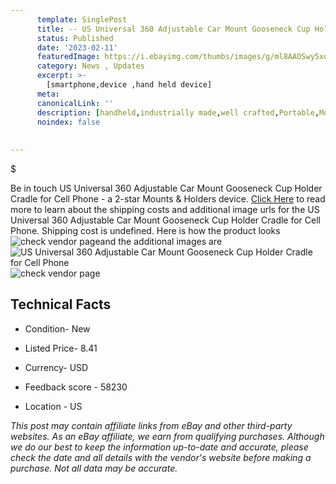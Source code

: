```yaml
---
      template: SinglePost
      title: -- US Universal 360 Adjustable Car Mount Gooseneck Cup Holder Cradle for Cell Phone
      status: Published
      date: '2023-02-11'
      featuredImage: https://i.ebayimg.com/thumbs/images/g/ml8AAOSwy5xdEJ3~/s-l225.jpg
      category: News , Updates
      excerpt: >-
        [smartphone,device ,hand held device]
      meta:
      canonicalLink: ''
      description: [handheld,industrially made,well crafted,Portable,Mobile,Compact,Convenient,Lightweight,Maneuverable,Man-portable,Miniature,Carriable,Hand-held,Light,Holdable,Transportable,Mobile device,Pocket-sized,On-the-go,Wireless,Cordless,Compact size,Convenient size, smartphone,device ,hand held device]
      noindex: false
      
        
---
```

$

Be in touch US Universal 360 Adjustable Car Mount Gooseneck Cup Holder Cradle for Cell Phone - a 2-star Mounts & Holders device. [Click Here](https://www.ebay.com/itm/303098151289?hash=item46920ec179%3Ag%3Aml8AAOSwy5xdEJ3%7E&mkevt=1&mkcid=1&mkrid=711-53200-19255-0&campid=%253CePNCampaignId%253E&customid=%253CreferenceId%253E&toolid=10049) to read more to learn about the shipping costs and additional image urls for the US Universal 360 Adjustable Car Mount Gooseneck Cup Holder Cradle for Cell Phone. Shipping cost is undefined. Here is how the product looks ![check vendor page](https://i.ebayimg.com/thumbs/images/g/ml8AAOSwy5xdEJ3~/s-l225.jpg)and the additional images are![US Universal 360 Adjustable Car Mount Gooseneck Cup Holder Cradle for Cell Phone](https://i.ebayimg.com/images/g/ml8AAOSwy5xdEJ3~/s-l1200.jpg)![check vendor page](https://origin-galleryplus.ebayimg.com/ws/web/303098151289_2_0_1/225x225.jpg,https://origin-galleryplus.ebayimg.com/ws/web/303098151289_3_0_1/225x225.jpg,https://origin-galleryplus.ebayimg.com/ws/web/303098151289_4_0_1/225x225.jpg,https://origin-galleryplus.ebayimg.com/ws/web/303098151289_5_0_1/225x225.jpg,https://origin-galleryplus.ebayimg.com/ws/web/303098151289_6_0_1/225x225.jpg,https://origin-galleryplus.ebayimg.com/ws/web/303098151289_7_0_1/225x225.jpg,https://origin-galleryplus.ebayimg.com/ws/web/303098151289_8_0_1/225x225.jpg,https://origin-galleryplus.ebayimg.com/ws/web/303098151289_9_0_1/225x225.jpg,https://origin-galleryplus.ebayimg.com/ws/web/303098151289_10_0_1/225x225.jpg,https://origin-galleryplus.ebayimg.com/ws/web/303098151289_11_0_1/225x225.jpg,https://origin-galleryplus.ebayimg.com/ws/web/303098151289_12_0_1/225x225.jpg)



 ## Technical Facts 



     
      

 - Condition- New 


      

 - Listed Price- 8.41 


      

 - Currency- USD 


      

 - Feedback score - 58230 


      

 - Location - US 


      
      

 *_This post may contain affiliate links from eBay and other third-party websites. As an eBay affiliate, we earn from qualifying purchases. Although we do our best to keep the information up-to-date and accurate, please check the date and all details with the vendor's website before making a purchase. Not all data may be accurate._*






